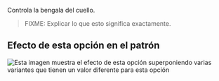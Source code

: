 Controla la bengala del cuello.

> FIXME: Explicar lo que esto significa exactamente.

## Efecto de esta opción en el patrón

![Esta imagen muestra el efecto de esta opción superponiendo varias variantes que tienen un valor diferente para esta opción](carlton\_collarflare\_sample.svg "Efecto de esta opción en el patrón")
